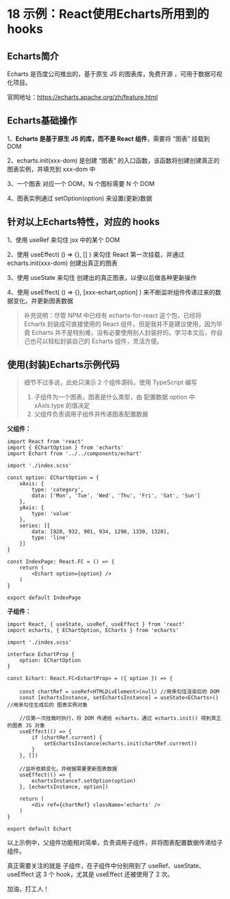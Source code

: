 # 18 示例：React使用Echarts所用到的hooks

## Echarts简介

Echarts 是百度公司推出的，基于原生 JS 的图表库，免费开源 ，可用于数据可视化项目。

官网地址：https://echarts.apache.org/zh/feature.html



## Echarts基础操作

1、**Echarts 是基于原生 JS 的库，而不是 React 组件**，需要将 “图表” 挂载到 DOM

2、echarts.init(xxx-dom) 是创建 “图表” 的入口函数，该函数将创建创建真正的图表实例，并填充到 xxx-dom 中

3、一个图表 对应一个 DOM，N 个图标需要 N 个 DOM

4、图表实例通过 setOption(option) 来设置(更新)数据



## 针对以上Echarts特性，对应的 hooks

1、使用 useRef 来勾住 jsx 中的某个 DOM

2、使用 useEffect( () => {}, [] ) 来勾住 React 第一次挂载，并通过 echarts.init(xxx-dom) 创建出真正的图表

3、使用 useState 来勾住 创建出的真正图表，以便以后做各种更新操作

4、使用 useEffect( () => {}, [xxx-echart,option] ) 来不断监听组件传递过来的数据变化，并更新图表数据



> 补充说明：尽管 NPM 中已经有 echarts-for-react 这个包，已经将 Echarts 封装成可直接使用的 React 组件，但是我并不是建议使用，因为毕竟 Echarts 并不是特别难，没有必要使用别人封装好的。学习本文后，你自己也可以轻松封装自己的 Echarts 组件，灵活方便。



## 使用(封装)Echarts示例代码

> 细节不过多说，此处只演示 2 个组件源码，使用 TypeScript 编写
>
> 1. 子组件为一个图表，图表是什么类型，由 配置数据 option 中 xAxis.type 的值决定
> 2. 父组件负责调用子组件并传递图表配置数据

**父组件：**

```
import React from 'react'
import { EChartOption } from 'echarts'
import Echart from '../../components/echart'

import './index.scss'

const option: EChartOption = {
    xAxis: {
        type: 'category',
        data: ['Mon', 'Tue', 'Wed', 'Thu', 'Fri', 'Sat', 'Sun']
    },
    yAxis: {
        type: 'value'
    },
    series: [{
        data: [820, 932, 901, 934, 1290, 1330, 1320],
        type: 'line'
    }]
}

const IndexPage: React.FC = () => {
    return (
        <Echart option={option} />
    )
}

export default IndexPage
```



**子组件：**

```
import React, { useState, useRef, useEffect } from 'react'
import echarts, { EChartOption, ECharts } from 'echarts'

import './index.scss'

interface EchartProp {
    option: EChartOption
}

const Echart: React.FC<EchartProp> = ({ option }) => {

    const chartRef = useRef<HTMLDivElement>(null) //用来勾住渲染后的 DOM
    const [echartsInstance, setEchartsInstance] = useState<ECharts>() //用来勾住生成后的 图表实例对象

    //仅第一次挂载时执行，将 DOM 传递给 echarts，通过 echarts.init() 得到真正的图表 JS 对象
    useEffect(() => {
        if (chartRef.current) {
            setEchartsInstance(echarts.init(chartRef.current))
        }
    }, [])

    //监听依赖变化，并根据需要更新图表数据
    useEffect(() => {
        echartsInstance?.setOption(option)
    }, [echartsInstance, option])

    return (
        <div ref={chartRef} className='echarts' />
    )
}

export default Echart
```



以上示例中，父组件功能相对简单，负责调用子组件，并将图表配置数据传递给子组件。

真正需要关注的就是 子组件，在子组件中分别用到了 useRef、useState、useEffect 这 3 个 hook，尤其是 useEffect 还被使用了 2 次。



加油，打工人！
